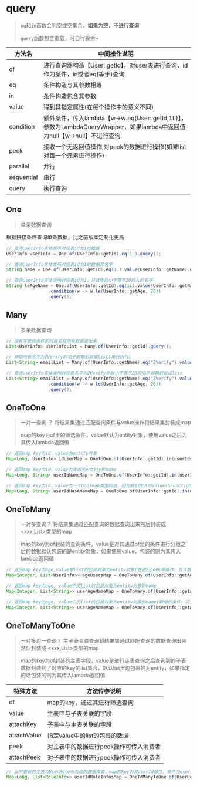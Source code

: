 # query

> `eq`和`in`函数会判空或空集合，**如果为空，不进行查询**
>
> `query`函数包含重载，可自行探索~

| 方法名        | 中间操作说明                                                                                       |
|------------|----------------------------------------------------------------------------------------------|
| of         | 进行查询器构造【User::getId】，对user表进行查询，id作为条件，in或者eq(等于)查询                                          |
| eq         | 条件构造与其参数相等                                                                                   |
| in         | 条件构造包含其参数                                                                                    |
| value      | 得到其指定属性(在每个操作中的意义不同)                                                                         |
| condition  | 额外条件，传入lambda【w->w.eq(User::getId,1L)】，参数为LambdaQueryWrapper，如果lambda中返回值为null【w->null】不进行查询 |
| peek       | 接收一个无返回值操作,对peek的数据进行操作(如果list对每一个元素进行操作)                                                    |
| parallel   | 并行                                                                                           |
| sequential | 串行                                                                                           |
| query      | 执行查询                                                                                         |

## One

> 单条数据查询

根据拼接条件查询单条数据，比之前版本定制化更高

```java
// 查询UserInfo实体类所对应表id为1的数据
UserInfo userInfo = One.of(UserInfo::getId).eq(1L).query();

// 查询UserInfo实体类所对应表id为1的数据其名字
String name = One.of(UserInfo::getId).eq(1L).value(UserInfo::getName).query();

// 查询UserInfo实体类所对应表id为1，并且年龄小于等于20的人的名字
String leAgeName = One.of(UserInfo::getId).eq(1L).value(UserInfo::getName)
                .condition(w -> w.le(UserInfo::getAge, 20))
                .query();
```

## Many

> 多条数据查询

```java
// 没有写查询条件的时候会将所有数据查出来
List<UserInfo> userInfoList = Many.of(UserInfo::getId).query();

// 获取所有名字为ZVerify的电子邮箱封装成list(串行执行)
List<String> emailList = Many.of(UserInfo::getName).eq("ZVerify").value(UserInfo::getEmail).sequential().query();

// 查询UserInfo实体类所对应表名字为ZVerify年龄小于等于20的电子邮箱封装成list
List<String> emailList = Many.of(UserInfo::getName).eq("ZVerify").value(UserInfo::getEmail).parallel()
                .condition(w -> w.le(UserInfo::getAge, 20))
                .query();
```

## OneToOne

> 一对一查询 ？ 将结果集通过匹配查询条件与value操作将结果集封装成map
>
>map的key为of里的筛选条件，value默认为entity对象，使用value之后为其传入lambda返回值

```java
// 返回map key为id，value为entity对象
Map<Long, UserInfo> idUserMap = OneToOne.of(UserInfo::getId).in(userIds).query();

// 返回map key为id，value为查询到entity的name
Map<Long, String> userIdNameMap = OneToOne.of(UserInfo::getId).in(userIds).value(UserInfo::getName).query();

// 返回map key为id，value为一个boolean类型的值，因为我们传入的value(SFunction)是一个判断操作，判断key所对应的entity对象的name是否不为null，并且包含a字符串
Map<Long, String> userIdHasANameMap = OneToOne.of(UserInfo::getId).in(userIds).condition(w -> w.select(UserInfo::getId, UserInfo::getName)).value(userInfo -> userInfo.getName() != null && userInfo.getName().contains("a")).query();
```

## OneToMany

> 一对多查询？ 将结果集通过匹配查询的数据查询出来然后封装成 <xxx,List<xxx>>类型的map
>
>map的key为of封装的查询条件，value是对其通过of里的条件进行分组之后的数据默认包装的是entity对象，如果使用value，包装的则为其传入lambda返回值

```java
// 返回map key为age,value中list的包装对象为entity对象(在进行peek等操作，且大数据量情况下的时候可以考虑并行)
Map<Integer, List<UserInfo>> ageUsersMap = OneToMany.of(UserInfo::getAge).in(userAges).parallel().query();

// 返回map key为age, value中的list的包装对象为entity对象的name
Map<Integer, List<String>> userAgeNameMap = OneToMany.of(UserInfo::getAge).in(userAges).value(UserInfo::getName).query();

// 返回map key为age, value中的list的包装对象为entity对象的name(新增的条件，只会查出年龄小于等于22岁的)
Map<Integer, List<String>> userAgeNameMap = OneToMany.of(UserInfo::getAge).in(userAges).value(UserInfo::getName).condition(w -> w.le(UserInfo::getAge, 22)).query();
```

## OneToManyToOne

> 一对多对一查询？ 主子表关联查询将结果集通过匹配查询的数据查询出来然后封装成 <xxx,List<xxx>>类型的map
>
>map的key为of封装的主表字段，value是进行连表查询之后查询到的子表数据封装到了对应的key的list集合，默认list里边包裹的为entity，如果指定的话包装的则为其传入lambda返回值

| 特殊方法    | 方法传参说明                           |
| ----------- | -------------------------------------- |
| of          | map的key，通过其进行筛选查询           |
| value       | 主表中与子表关联的字段                 |
| attachKey   | 子表中与主表关联的字段                 |
| attachValue | 指定value中的list的包裹的数据          |
| peek        | 对主表中的数据进行peek操作可传入消费者 |
| attachPeek  | 对子表中的数据进行peek操作可传入消费者 |

```java
// 此时查询的主表为UserRole所对应的数据库表，map的key为其userId属性，条件为userids集合中所包含的，与子表关联的属性为roleId，子表与主表关联的属性为id
Map<Long, List<RoleInfo>> userIdRoleInfosMap = OneToManyToOne.of(UserRole::getUserId).in(userIds).value(UserRole::getRoleId).attachKey(RoleInfo::getId).query();
```